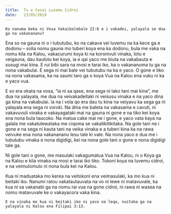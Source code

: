 ```yaml
---
title:  Tu e Yasai Luvemu Cidroi
date:   23/05/2019
---
```


`Ko nanuma beka ni Vosa Vakaibalebale 22:6 e i vakadei, yalayala se dua ga na vakanananu?`

Ena so na gauna ni o i tubutubu, ko na cakava vei luvemu na ka kece ga e dodonu – solia nomu gauna mo tuberi koya ena ka dodonu, bula me vaka na nomu kila na Kalou, vakacurumi koya ki na koronivuli vinaka, lotu e veigauna, dau kaulotu kei koya, ia e qai yaco me biuta na vakabauta e susugi mai kina. E rui bibi sara na mosi e tarai iko, ka o vakananuma tu ga na nona vakabulai. E sega ni mai bale vei tubutubu na ka e yaco. O gone e tiko na nona vakasama, ka na saumi taro ga o koya Vua na Kalou ena vuku ni ka e yaco vua.

E so era okata na vosa, “ia ni sa qase, ena sega ni lako tani mai kina”, me dua na yalayala, me dua na veivakadeitaki ni veisusu vinaka e na yaco dina ga kina na vakabulai. Ia na i vola qo era dau tu kina na veiyavu ka sega ga ni yalayala ena sega ni voroki. Na dina me baleta na vakasama e cavuti, ni vakavuvuli vinaka e vakayagataki mai na gauna ni gone e na tiko kei koya ena nona bula taucoko. Na matua cake mai ne i gone, e yaco vata kaya na galala me vakatulewataka me ciqoma se vakatikitikitaka. Na gole tani ne i gone e na sega ni kauta tani na veika vinaka e a tuberi kina ka na rawa veivuke ena nona vakanananu lesu tale ki vale. Na nona yaco e dua me i tubutubu vinaka e nona digidigi, kei na nona gole tani o gone e nona digidigi tale ga.

Ni gole tani o gone, me masulaki vakagumatua Vua na Kalou, ni o Koya ga na Kalou e kila vinaka na mosi e tarai iko tiko. Tokoni koya na luvemu cidroi, e na veimulomulo ni nona bula kei na Kalou.

Kua ni maduataka mo kerea na veitokoni ena veimasulaki, ka mo kua ni beitaki iko. Nanumi ratou vakatautauvata na vo ni lewe ni matavuvale, ka kua ni sa vakanabi ga na nomu rai vua na gone cidroi, ni rawa ni wasea na nomu matavuvale ke o vakayacora vaka kina.

`E na vinaka mo kua ni beitaki iko ni yaco na leqa, nuitaka ga na yalayala ni Kalou ena Filipai 3:13.`
